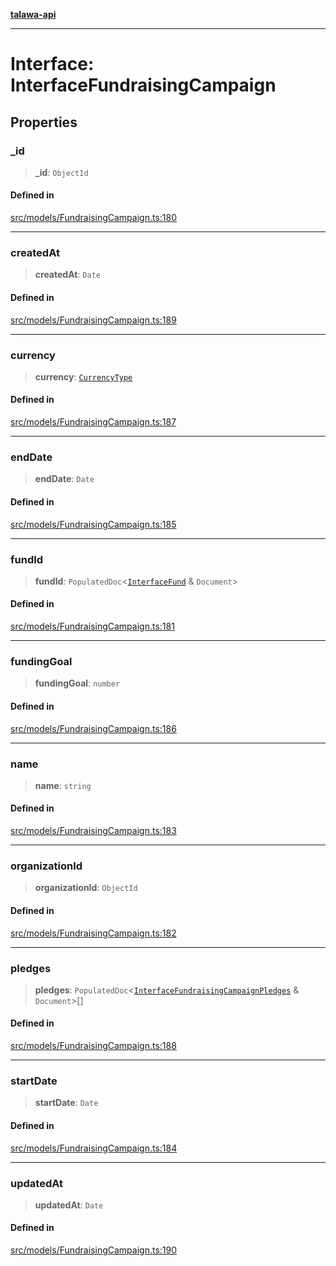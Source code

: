 [**talawa-api**](../../../README.md)

***

# Interface: InterfaceFundraisingCampaign

## Properties

### \_id

> **\_id**: `ObjectId`

#### Defined in

[src/models/FundraisingCampaign.ts:180](https://github.com/Suyash878/talawa-api/blob/095e6964ce2a06c1c30d1acf81b6162203f1db91/src/models/FundraisingCampaign.ts#L180)

***

### createdAt

> **createdAt**: `Date`

#### Defined in

[src/models/FundraisingCampaign.ts:189](https://github.com/Suyash878/talawa-api/blob/095e6964ce2a06c1c30d1acf81b6162203f1db91/src/models/FundraisingCampaign.ts#L189)

***

### currency

> **currency**: [`CurrencyType`](../enumerations/CurrencyType.md)

#### Defined in

[src/models/FundraisingCampaign.ts:187](https://github.com/Suyash878/talawa-api/blob/095e6964ce2a06c1c30d1acf81b6162203f1db91/src/models/FundraisingCampaign.ts#L187)

***

### endDate

> **endDate**: `Date`

#### Defined in

[src/models/FundraisingCampaign.ts:185](https://github.com/Suyash878/talawa-api/blob/095e6964ce2a06c1c30d1acf81b6162203f1db91/src/models/FundraisingCampaign.ts#L185)

***

### fundId

> **fundId**: `PopulatedDoc`\<[`InterfaceFund`](../../Fund/interfaces/InterfaceFund.md) & `Document`\>

#### Defined in

[src/models/FundraisingCampaign.ts:181](https://github.com/Suyash878/talawa-api/blob/095e6964ce2a06c1c30d1acf81b6162203f1db91/src/models/FundraisingCampaign.ts#L181)

***

### fundingGoal

> **fundingGoal**: `number`

#### Defined in

[src/models/FundraisingCampaign.ts:186](https://github.com/Suyash878/talawa-api/blob/095e6964ce2a06c1c30d1acf81b6162203f1db91/src/models/FundraisingCampaign.ts#L186)

***

### name

> **name**: `string`

#### Defined in

[src/models/FundraisingCampaign.ts:183](https://github.com/Suyash878/talawa-api/blob/095e6964ce2a06c1c30d1acf81b6162203f1db91/src/models/FundraisingCampaign.ts#L183)

***

### organizationId

> **organizationId**: `ObjectId`

#### Defined in

[src/models/FundraisingCampaign.ts:182](https://github.com/Suyash878/talawa-api/blob/095e6964ce2a06c1c30d1acf81b6162203f1db91/src/models/FundraisingCampaign.ts#L182)

***

### pledges

> **pledges**: `PopulatedDoc`\<[`InterfaceFundraisingCampaignPledges`](../../FundraisingCampaignPledge/interfaces/InterfaceFundraisingCampaignPledges.md) & `Document`\>[]

#### Defined in

[src/models/FundraisingCampaign.ts:188](https://github.com/Suyash878/talawa-api/blob/095e6964ce2a06c1c30d1acf81b6162203f1db91/src/models/FundraisingCampaign.ts#L188)

***

### startDate

> **startDate**: `Date`

#### Defined in

[src/models/FundraisingCampaign.ts:184](https://github.com/Suyash878/talawa-api/blob/095e6964ce2a06c1c30d1acf81b6162203f1db91/src/models/FundraisingCampaign.ts#L184)

***

### updatedAt

> **updatedAt**: `Date`

#### Defined in

[src/models/FundraisingCampaign.ts:190](https://github.com/Suyash878/talawa-api/blob/095e6964ce2a06c1c30d1acf81b6162203f1db91/src/models/FundraisingCampaign.ts#L190)
